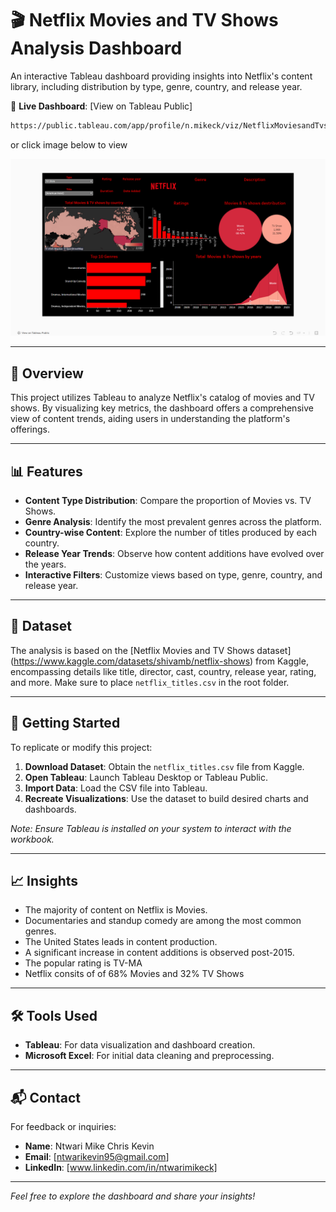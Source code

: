 # 🎬 Netflix Movies and TV Shows Analysis Dashboard

An interactive Tableau dashboard providing insights into Netflix's content library, including distribution by type, genre, country, and release year.

🔗 **Live Dashboard**: [View on Tableau Public]

```bash
https://public.tableau.com/app/profile/n.mikeck/viz/NetflixMoviesandTvshowsanalysis/Netflix)
```
or click image below to view

[![Netflix Data App](../images/tableau.png)](https://public.tableau.com/app/profile/n.mikeck/viz/NetflixMoviesandTvshowsanalysis/Netflix)


---

## 📌 Overview

This project utilizes Tableau to analyze Netflix's catalog of movies and TV shows. By visualizing key metrics, the dashboard offers a comprehensive view of content trends, aiding users in understanding the platform's offerings.

---

## 📊 Features

- **Content Type Distribution**: Compare the proportion of Movies vs. TV Shows.
- **Genre Analysis**: Identify the most prevalent genres across the platform.
- **Country-wise Content**: Explore the number of titles produced by each country.
- **Release Year Trends**: Observe how content additions have evolved over the years.
- **Interactive Filters**: Customize views based on type, genre, country, and release year.

---

## 📁 Dataset

The analysis is based on the [Netflix Movies and TV Shows dataset]
(https://www.kaggle.com/datasets/shivamb/netflix-shows) 
from Kaggle, encompassing details like title, director, cast, country, release year, rating, and more.
Make sure to place `netflix_titles.csv` in the root folder.

---


## 🚀 Getting Started

To replicate or modify this project:

1. **Download Dataset**: Obtain the `netflix_titles.csv` file from Kaggle.
2. **Open Tableau**: Launch Tableau Desktop or Tableau Public.
3. **Import Data**: Load the CSV file into Tableau.
4. **Recreate Visualizations**: Use the dataset to build desired charts and dashboards.


*Note: Ensure Tableau is installed on your system to interact with the workbook.*

---

## 📈 Insights

- The majority of content on Netflix is Movies.
- Documentaries and standup comedy are among the most common genres.
- The United States leads in content production.
- A significant increase in content additions is observed post-2015.
- The popular rating is TV-MA
- Netflix consits of of 68% Movies and 32% TV Shows

---

## 🛠 Tools Used

- **Tableau**: For data visualization and dashboard creation.
- **Microsoft Excel**: For initial data cleaning and preprocessing.

---


## 📬 Contact

For feedback or inquiries:

- **Name**: Ntwari Mike Chris Kevin
- **Email**: [ntwarikevin95@gmail.com]
- **LinkedIn**: [www.linkedin.com/in/ntwarimikeck]

---

*Feel free to explore the dashboard and share your insights!*

